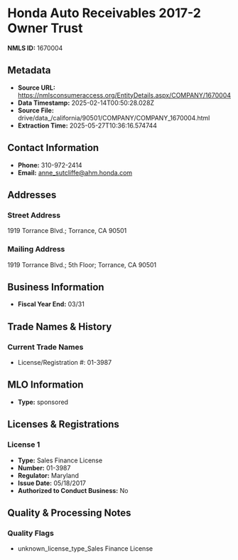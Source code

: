 # Honda Auto Receivables 2017-2 Owner Trust

**NMLS ID:** 1670004

## Metadata
- **Source URL:** https://nmlsconsumeraccess.org/EntityDetails.aspx/COMPANY/1670004
- **Data Timestamp:** 2025-02-14T00:50:28.028Z
- **Source File:** drive/data_/california/90501/COMPANY/COMPANY_1670004.html
- **Extraction Time:** 2025-05-27T10:36:16.574744

## Contact Information
- **Phone:** 310-972-2414
- **Email:** anne_sutcliffe@ahm.honda.com

## Addresses
### Street Address
1919 Torrance Blvd.; Torrance, CA 90501

### Mailing Address
1919 Torrance Blvd.; 5th Floor; Torrance, CA 90501

## Business Information
- **Fiscal Year End:** 03/31

## Trade Names & History
### Current Trade Names
- License/Registration #: 01-3987

## MLO Information
- **Type:** sponsored

## Licenses & Registrations

### License 1
- **Type:** Sales Finance License
- **Number:** 01-3987
- **Regulator:** Maryland
- **Issue Date:** 05/18/2017
- **Authorized to Conduct Business:** No

## Quality & Processing Notes
### Quality Flags
- unknown_license_type_Sales Finance License
